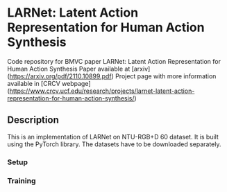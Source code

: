 # LARNet: Latent Action Representation for Human Action Synthesis
Code repository for BMVC paper LARNet: Latent Action Representation for Human Action Synthesis
Paper available at [arxiv] (https://arxiv.org/pdf/2110.10899.pdf)
Project page with more information available in [CRCV webpage] (https://www.crcv.ucf.edu/research/projects/larnet-latent-action-representation-for-human-action-synthesis/)

## Description
This is an implementation of LARNet on NTU-RGB+D 60 dataset. It is built using the PyTorch library. The datasets have to be downloaded separately.

### Setup

### Training
